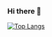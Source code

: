 ### Hi there 👋

[![Top Langs](https://github-readme-stats.vercel.app/api/top-langs/?username=نام-کاربری&langs_count=8)](https://github.com/anuraghazra/github-readme-stats)









<!--
**adko1396/adko1396** is a ✨ _special_ ✨ repository because its `README.md` (this file) appears on your GitHub profile.

Here are some ideas to get you started:

- 🔭 I’m currently working on ...
- 🌱 I’m currently learning ...
- 👯 I’m looking to collaborate on ...
- 🤔 I’m looking for help with ...
- 💬 Ask me about ...
- 📫 How to reach me: ...
- 😄 Pronouns: ...
- ⚡ Fun fact: ...




-->
